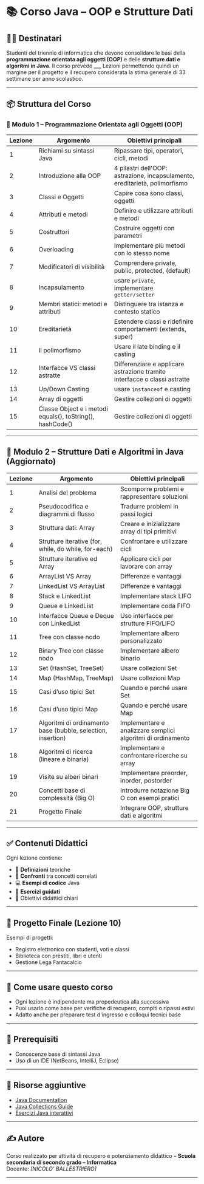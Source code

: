 # 📚 Corso Java – OOP e Strutture Dati

## 👨‍🏫 Destinatari
Studenti del triennio di informatica che devono consolidare le basi della **programmazione orientata agli oggetti (OOP)** e delle **strutture dati e algoritmi in Java**.
Il corso prevede ___ Lezioni permettendo quindi un margine per il progetto e il recupero considerata la stima generale di 33 settimane per anno scolastico.

---

## 📦 Struttura del Corso

### 🔷 Modulo 1 – Programmazione Orientata agli Oggetti (OOP)

| Lezione | Argomento                          | Obiettivi principali |
|--------|------------------------------------|----------------------|
| 1      | Richiami su sintassi Java          | Ripassare tipi, operatori, cicli, metodi |
| 2      | Introduzione alla OOP              | 4 pilastri dell'OOP: astrazione, incapsulamento, ereditarietà, polimorfismo |
| 3      | Classi e Oggetti                   | Capire cosa sono classi, oggetti |
| 4      | Attributi e metodi                 | Definire e utilizzare attributi e metodi |
| 5      | Costruttori                        | Costruire oggetti con parametri |
| 6      | Overloading                        | Implementare più metodi con lo stesso nome |
| 7      | Modificatori di visibilità         | Comprendere private, public, protected, (default) |
| 8      | Incapsulamento                     | usare `private`, implementare `getter/setter` |
| 9      | Membri statici: metodi e attributi | Distinguere tra istanza e contesto statico |
| 10     | Ereditarietà                       | Estendere classi e ridefinire comportamenti (extends, super) |
| 11     | Il polimorfismo                    | Usare il late binding e il casting |
| 12     | Interfacce VS classi astratte      | Differenziare e applicare astrazione tramite interfacce o classi astratte |
| 13     | Up/Down Casting                    | usare `instanceof` e casting |
| 14     | Array di oggetti                   | Gestire collezioni di oggetti |
| 15     | Classe Object e i metodi equals(), toString(), hashCode() | Gestire collezioni di oggetti | Comprendere come funzionano questi metodi per confrontare oggetti e usarli in collezioni (Set, Map) |

---

## 🔷 Modulo 2 – Strutture Dati e Algoritmi in Java (Aggiornato)

| Lezione | Argomento                          | Obiettivi principali |
|---------|----------------------------------|---------------------|
| 1       | Analisi del problema              | Scomporre problemi e rappresentare soluzioni |
| 2       | Pseudocodifica e diagrammi di flusso | Tradurre problemi in passi logici |
| 3       | Struttura dati: Array             | Creare e inizializzare array di tipi primitivi |
| 4       | Strutture iterative (for, while, do while, for-each)  | Confrontare e utilizzare cicli |
| 5       | Strutture iterative ed Array      | Applicare cicli per lavorare con array |
| 6       | ArrayList VS Array                | Differenze e vantaggi |
| 7       | LinkedList VS ArrayList           | Differenze e vantaggi |
| 8       | Stack e LinkedList                | Implementare stack LIFO |
| 9       | Queue e LinkedList                | Implementare coda FIFO |
| 10      | Interfacce Queue e Deque con LinkedList | Uso interfacce per strutture FIFO/LIFO |
| 11      | Tree con classe nodo              | Implementare albero personalizzato |
| 12      | Binary Tree con classe nodo       | Implementare albero binario |
| 13      | Set (HashSet, TreeSet)            | Usare collezioni Set |
| 14      | Map (HashMap, TreeMap)            | Usare collezioni Map |
| 15      | Casi d’uso tipici Set             | Quando e perché usare Set |
| 16      | Casi d’uso tipici Map             | Quando e perché usare Map |
| 17      | Algoritmi di ordinamento base (bubble, selection, insertion) | Implementare e analizzare semplici algoritmi di ordinamento |
| 18      | Algoritmi di ricerca (lineare e binaria) | Implementare e confrontare ricerche su array |
| 19      | Visite su alberi binari          | Implementare preorder, inorder, postorder |
| 20      | Concetti base di complessità (Big O) | Introdurre notazione Big O con esempi pratici |
| 21      | Progetto Finale                  | Integrare OOP, strutture dati e algoritmi |


---

## ✅ Contenuti Didattici

Ogni lezione contiene:
- 📖 **Definizioni** teoriche
- 🧠 **Confronti** tra concetti correlati
- 💻 **Esempi di codice** Java
- 🧪 **Esercizi guidati**
- 🎯 Obiettivi didattici chiari

---

## 🧪 Progetto Finale (Lezione 10)

Esempi di progetti:
- Registro elettronico con studenti, voti e classi
- Biblioteca con prestiti, libri e utenti
- Gestione Lega Fantacalcio

---

## 💬 Come usare questo corso

- Ogni lezione è indipendente ma propedeutica alla successiva
- Puoi usarlo come base per verifiche di recupero, compiti o ripassi estivi
- Adatto anche per preparare test d'ingresso e colloqui tecnici base

---

## 📌 Prerequisiti

- Conoscenze base di sintassi Java
- Uso di un IDE (NetBeans, IntelliJ, Eclipse)

---

## 📎 Risorse aggiuntive

- [Java Documentation](https://docs.oracle.com/en/java/)
- [Java Collections Guide](https://www.baeldung.com/java-collections)
- [Esercizi Java interattivi](https://codingbat.com/java)

---

## ✍️ Autore

Corso realizzato per attività di recupero e potenziamento didattico – **Scuola secondaria di secondo grado – Informatica**  
Docente: _[NICOLO' BALLESTRIERO]_

---

